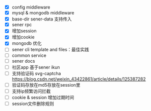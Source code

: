 <!--
 * @Author: chenzhongsheng
 * @Date: 2023-03-05 01:51:08
 * @Description: Coding something
-->
- [x] config middleware
- [x] mysql & mongodb middleware
- [x] base-dir sener-data 支持传入
- [x] sener rpc
- [x] 增加session
- [x] 增加cookie
- [x] mongodb 优化
- [ ] sener cli template and files：最佳实践
- [ ] common service
- [ ] sener docs
- [ ] 社区app 基于sener ikun
- [ ] 支持验证码 svg-captcha https://blog.csdn.net/weixin_43422861/article/details/125387282
- [ ] 验证码存放在md5存放在session里
- [ ] 支持ip频繁访问拦截
- [ ] cookie & session 增加过期时间
- [ ] session文件删除规则

